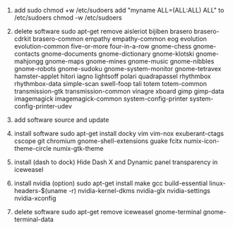 1. add sudo 
chmod +w /etc/sudoers
add "myname ALL=(ALL:ALL) ALL" to /etc/sudoers
chmod -w /etc/sudoers

2. delete software
sudo apt-get remove aisleriot bijiben brasero brasero-cdrkit brasero-common empathy empathy-common eog evolution evolution-common five-or-more four-in-a-row gnome-chess gnome-contacts gnome-documents gnome-dictionary gnome-klotski gnome-mahjongg gnome-maps gnome-mines gnome-music gnome-nibbles gnome-robots gnome-sudoku gnome-system-monitor gnome-tetravex hamster-applet hitori iagno lightsoff polari quadrapassel rhythmbox rhythmbox-data simple-scan swell-foop tali totem totem-common transmission-gtk transmission-common vinagre xboard gimp gimp-data imagemagick imagemagick-common system-config-printer system-config-printer-udev 

3. add software source and update

4. install software
sudo apt-get install docky vim vim-nox exuberant-ctags cscope git chromium gnome-shell-extensions guake fcitx numix-icon-theme-circle numix-gtk-theme

5. install (dash to dock) Hide Dash X and Dynamic panel transparency in iceweasel

6. install nvidia (option)
sudo apt-get install make gcc build-essential linux-headers-$(uname -r) nvidia-kernel-dkms nvidia-glx nvidia-settings nvidia-xconfig

7. delete software
sudo apt-get remove iceweasel gnome-terminal gnome-terminal-data

